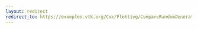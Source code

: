 ```yaml
---
layout: redirect
redirect_to: https://examples.vtk.org/Cxx/Plotting/CompareRandomGeneratorsCxx/
---
```

